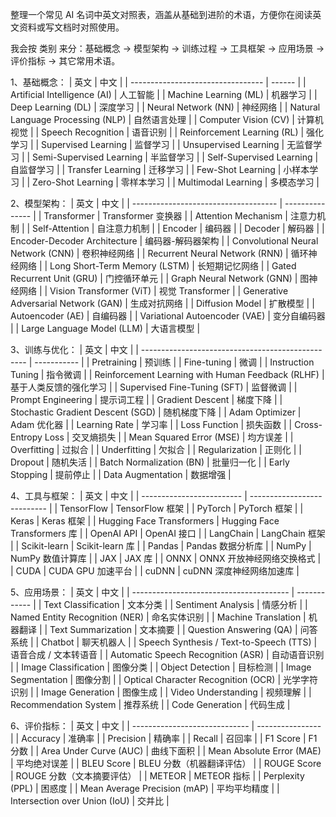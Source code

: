 整理一个常见 AI 名词中英文对照表，涵盖从基础到进阶的术语，方便你在阅读英文资料或写文档时对照使用。

我会按 类别 来分：基础概念 → 模型架构 → 训练过程 → 工具框架 → 应用场景 → 评价指标 → 其它常用术语。

1、基础概念：
| 英文                                | 中文     |
| --------------------------------- | ------ |
| Artificial Intelligence (AI)      | 人工智能   |
| Machine Learning (ML)             | 机器学习   |
| Deep Learning (DL)                | 深度学习   |
| Neural Network (NN)               | 神经网络   |
| Natural Language Processing (NLP) | 自然语言处理 |
| Computer Vision (CV)              | 计算机视觉  |
| Speech Recognition                | 语音识别   |
| Reinforcement Learning (RL)       | 强化学习   |
| Supervised Learning               | 监督学习   |
| Unsupervised Learning             | 无监督学习  |
| Semi-Supervised Learning          | 半监督学习  |
| Self-Supervised Learning          | 自监督学习  |
| Transfer Learning                 | 迁移学习   |
| Few-Shot Learning                 | 小样本学习  |
| Zero-Shot Learning                | 零样本学习  |
| Multimodal Learning               | 多模态学习  |

2、模型架构：
| 英文                                   | 中文              |
| ------------------------------------ | --------------- |
| Transformer                          | Transformer 变换器 |
| Attention Mechanism                  | 注意力机制           |
| Self-Attention                       | 自注意力机制          |
| Encoder                              | 编码器             |
| Decoder                              | 解码器             |
| Encoder-Decoder Architecture         | 编码器-解码器架构       |
| Convolutional Neural Network (CNN)   | 卷积神经网络          |
| Recurrent Neural Network (RNN)       | 循环神经网络          |
| Long Short-Term Memory (LSTM)        | 长短期记忆网络         |
| Gated Recurrent Unit (GRU)           | 门控循环单元          |
| Graph Neural Network (GNN)           | 图神经网络           |
| Vision Transformer (ViT)             | 视觉 Transformer  |
| Generative Adversarial Network (GAN) | 生成对抗网络          |
| Diffusion Model                      | 扩散模型            |
| Autoencoder (AE)                     | 自编码器            |
| Variational Autoencoder (VAE)        | 变分自编码器          |
| Large Language Model (LLM)           | 大语言模型           |

3、训练与优化：
| 英文                                                | 中文          |
| ------------------------------------------------- | ----------- |
| Pretraining                                       | 预训练         |
| Fine-tuning                                       | 微调          |
| Instruction Tuning                                | 指令微调        |
| Reinforcement Learning with Human Feedback (RLHF) | 基于人类反馈的强化学习 |
| Supervised Fine-Tuning (SFT)                      | 监督微调        |
| Prompt Engineering                                | 提示词工程       |
| Gradient Descent                                  | 梯度下降        |
| Stochastic Gradient Descent (SGD)                 | 随机梯度下降      |
| Adam Optimizer                                    | Adam 优化器    |
| Learning Rate                                     | 学习率         |
| Loss Function                                     | 损失函数        |
| Cross-Entropy Loss                                | 交叉熵损失       |
| Mean Squared Error (MSE)                          | 均方误差        |
| Overfitting                                       | 过拟合         |
| Underfitting                                      | 欠拟合         |
| Regularization                                    | 正则化         |
| Dropout                                           | 随机失活        |
| Batch Normalization (BN)                          | 批量归一化       |
| Early Stopping                                    | 提前停止        |
| Data Augmentation                                 | 数据增强        |

4、工具与框架：
| 英文                        | 中文                          |
| ------------------------- | --------------------------- |
| TensorFlow                | TensorFlow 框架               |
| PyTorch                   | PyTorch 框架                  |
| Keras                     | Keras 框架                    |
| Hugging Face Transformers | Hugging Face Transformers 库 |
| OpenAI API                | OpenAI 接口                   |
| LangChain                 | LangChain 框架                |
| Scikit-learn              | Scikit-learn 库              |
| Pandas                    | Pandas 数据分析库                |
| NumPy                     | NumPy 数值计算库                 |
| JAX                       | JAX 库                       |
| ONNX                      | ONNX 开放神经网络交换格式             |
| CUDA                      | CUDA GPU 加速平台               |
| cuDNN                     | cuDNN 深度神经网络加速库             |

5、应用场景：
| 英文                                      | 中文           |
| --------------------------------------- | ------------ |
| Text Classification                     | 文本分类         |
| Sentiment Analysis                      | 情感分析         |
| Named Entity Recognition (NER)          | 命名实体识别       |
| Machine Translation                     | 机器翻译         |
| Text Summarization                      | 文本摘要         |
| Question Answering (QA)                 | 问答系统         |
| Chatbot                                 | 聊天机器人        |
| Speech Synthesis / Text-to-Speech (TTS) | 语音合成 / 文本转语音 |
| Automatic Speech Recognition (ASR)      | 自动语音识别       |
| Image Classification                    | 图像分类         |
| Object Detection                        | 目标检测         |
| Image Segmentation                      | 图像分割         |
| Optical Character Recognition (OCR)     | 光学字符识别       |
| Image Generation                        | 图像生成         |
| Video Understanding                     | 视频理解         |
| Recommendation System                   | 推荐系统         |
| Code Generation                         | 代码生成         |

6、评价指标：
| 英文                            | 中文               |
| ----------------------------- | ---------------- |
| Accuracy                      | 准确率              |
| Precision                     | 精确率              |
| Recall                        | 召回率              |
| F1 Score                      | F1 分数            |
| Area Under Curve (AUC)        | 曲线下面积            |
| Mean Absolute Error (MAE)     | 平均绝对误差           |
| BLEU Score                    | BLEU 分数（机器翻译评估）  |
| ROUGE Score                   | ROUGE 分数（文本摘要评估） |
| METEOR                        | METEOR 指标        |
| Perplexity (PPL)              | 困惑度              |
| Mean Average Precision (mAP)  | 平均平均精度           |
| Intersection over Union (IoU) | 交并比              |
